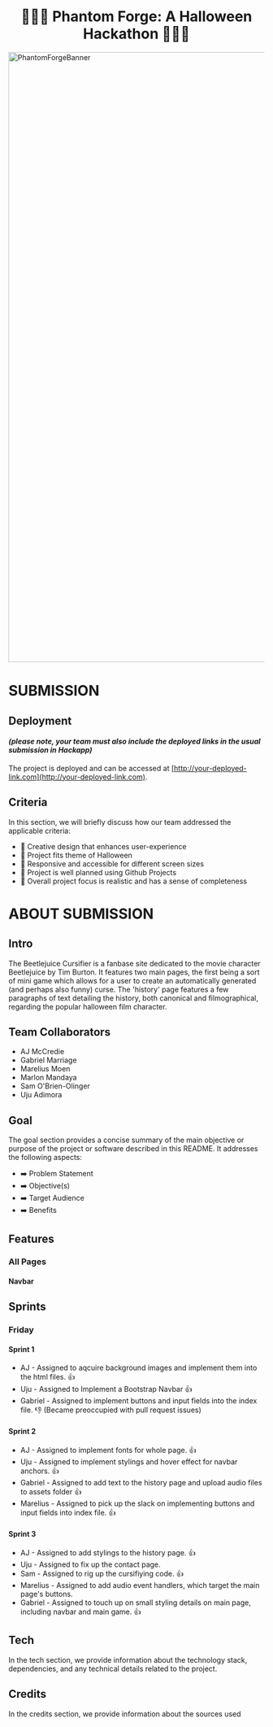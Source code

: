 
<h1 align="center"><strong>🎃🎃🎃 Phantom Forge: A Halloween Hackathon 🎃🎃🎃</strong>
</h1>


<img src="https://res.cloudinary.com/djdefbnij/image/upload/v1695815394/October-banner_alm4vx.jpg" alt="PhantomForgeBanner" width="1200"/>

# SUBMISSION
## Deployment
#### _(please note, your team must also include the deployed links in the usual submission in Hackapp)_
The project is deployed and can be accessed at [http://your-deployed-link.com](http://your-deployed-link.com).

## Criteria
In this section, we will briefly discuss how our team addressed the applicable criteria:

- 🎃 Creative design that enhances user-experience
- 🎃 Project fits theme of Halloween
- 🎃 Responsive and accessible for different screen sizes
- 🎃 Project is well planned using Github Projects
- 🎃 Overall project focus is realistic and has a sense of completeness

# ABOUT SUBMISSION
## Intro
The Beetlejuice Cursifier is a fanbase site dedicated to the movie character Beetlejuice by Tim Burton. It features two main pages, the first being a sort of mini game which allows for a user to create an automatically generated (and perhaps also funny) curse.
The 'history' page features a few paragraphs of text detailing the history, both canonical and filmographical, regarding the popular halloween film character. 

## Team Collaborators
- AJ McCredie 
- Gabriel Marriage
- Marelius Moen 
- Marlon Mandaya
- Sam O'Brien-Olinger 
- Uju Adimora

## Goal
The goal section provides a concise summary of the main objective or purpose of the project or software described in this README. It addresses the following aspects:

- ➡️ Problem Statement
- ➡️ Objective(s)
- ➡️ Target Audience
- ➡️ Benefits

## Features
### All Pages
#### Navbar

## Sprints
### Friday
#### Sprint 1
- AJ - Assigned to aqcuire background images and implement them into the html files. 👍
- Uju - Assigned to Implement a Bootstrap Navbar 👍
- Gabriel - Assigned to implement buttons and input fields into the index file. 👎 (Became preoccupied with pull request issues)
#### Sprint 2
- AJ - Assigned to implement fonts for whole page. 👍
- Uju - Assigned to implement stylings and hover effect for navbar anchors. 👍
- Gabriel - Assigned to add text to the history page and upload audio files to assets folder 👍
- Marelius - Assigned to pick up the slack on implementing buttons and input fields into index file. 👍
#### Sprint 3
- AJ - Assigned to add stylings to the history page. 👍
- Uju - Assigned to fix up the contact page. 
- Sam - Assigned to rig up the cursifiying code. 👍
- Marelius - Assigned to add audio event handlers, which target the main page's buttons.
- Gabriel - Assigned to touch up on small styling details on main page, including navbar and main game. 👍

## Tech
In the tech section, we provide information about the technology stack, dependencies, and any technical details related to the project.

## Credits
In the credits section, we provide information about the sources used

